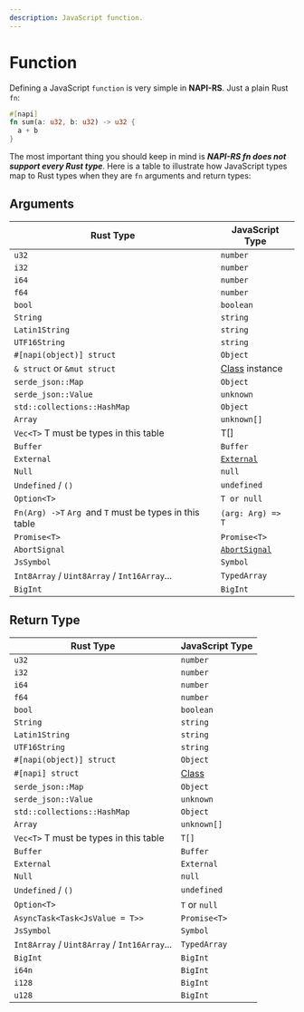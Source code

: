 ```yaml
---
description: JavaScript function.
---
```


# Function

Defining a JavaScript `function` is very simple in **NAPI-RS**. Just a plain Rust `fn`:

```rust filename="lib.rs"
#[napi]
fn sum(a: u32, b: u32) -> u32 {
  a + b
}
```

The most important thing you should keep in mind is **_NAPI-RS fn does not support every Rust type_**. Here is a table to illustrate how JavaScript types map to Rust types when they are `fn` arguments and return types:

## Arguments

| Rust Type                                               | JavaScript Type                                                               |
| ------------------------------------------------------- | ----------------------------------------------------------------------------- |
| `u32`                                                   | `number`                                                                      |
| `i32`                                                   | `number`                                                                      |
| `i64`                                                   | `number`                                                                      |
| `f64`                                                   | `number`                                                                      |
| `bool`                                                  | `boolean`                                                                     |
| `String`                                                | `string`                                                                      |
| `Latin1String`                                          | `string`                                                                      |
| `UTF16String`                                           | `string`                                                                      |
| `#[napi(object)] struct`                                | `Object`                                                                      |
| `& struct` or `&mut struct`                             | [Class](./class) instance                                                     |
| `serde_json::Map`                                       | `Object`                                                                      |
| `serde_json::Value`                                     | `unknown`                                                                     |
| `std::collections::HashMap`                             | `Object`                                                                      |
| `Array`                                                 | `unknown[]`                                                                   |
| `Vec<T>` T must be types in this table                  | T[]                                                                           |
| `Buffer`                                                | `Buffer`                                                                      |
| `External`                                              | [`External`](https://nodejs.org/api/n-api.html#napi_create_external)          |
| `Null`                                                  | `null`                                                                        |
| `Undefined` / `()`                                      | `undefined`                                                                   |
| `Option<T>`                                             | `T or null`                                                                   |
| `Fn(Arg) ->T` `Arg `and `T` must be types in this table | `(arg: Arg) => T`                                                             |
| `Promise<T>`                                            | `Promise<T>`                                                                  |
| `AbortSignal`                                           | [`AbortSignal`](https://developer.mozilla.org/en-US/docs/Web/API/AbortSignal) |
| `JsSymbol`                                              | `Symbol`                                                                      |
| `Int8Array` / `Uint8Array` / `Int16Array`...            | `TypedArray`                                                                  |
| `BigInt`                                                | `BigInt`                                                                      |

## Return Type

| Rust Type                                    | JavaScript Type  |
| -------------------------------------------- | ---------------- |
| `u32`                                        | `number`         |
| `i32`                                        | `number`         |
| `i64`                                        | `number`         |
| `f64`                                        | `number`         |
| `bool`                                       | `boolean`        |
| `String`                                     | `string`         |
| `Latin1String`                               | `string`         |
| `UTF16String`                                | `string`         |
| `#[napi(object)] struct`                     | `Object`         |
| `#[napi] struct`                             | [Class](./class) |
| `serde_json::Map`                            | `Object`         |
| `serde_json::Value`                          | `unknown`        |
| `std::collections::HashMap`                  | `Object`         |
| `Array`                                      | `unknown[]`      |
| `Vec<T>` T must be types in this table       | `T[]`            |
| `Buffer`                                     | `Buffer`         |
| `External`                                   | `External`       |
| `Null`                                       | `null`           |
| `Undefined` / `()`                           | `undefined`      |
| `Option<T>`                                  | `T` or `null`    |
| `AsyncTask<Task<JsValue = T>>`               | `Promise<T>`     |
| `JsSymbol`                                   | `Symbol`         |
| `Int8Array` / `Uint8Array` / `Int16Array`... | `TypedArray`     |
| `BigInt`                                     | `BigInt`         |
| `i64n`                                       | `BigInt`         |
| `i128`                                       | `BigInt`         |
| `u128`                                       | `BigInt`         |
